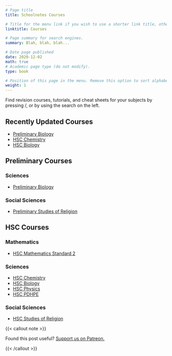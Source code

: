```yaml
---
# Page title
title: Schoolnotes Courses

# Title for the menu link if you wish to use a shorter link title, otherwise remove this option.
linktitle: Courses

# Page summary for search engines.
summary: Blah, blah, blah...

# Date page published
date: 2020-12-02
math: true
# Academic page type (do not modify).
type: book

# Position of this page in the menu. Remove this option to sort alphabetically.
weight: 1
---
```


Find revision courses, tutorials, and cheat sheets for your subjects by pressing <span class="sidebar-search-shortcut">/</span>, or by using the search on the left.

## Recently Updated Courses

- [Preliminary Biology](biology-preliminary/)
- [HSC Chemistry](chemistry-hsc/)
- [HSC Biology](hsc-biology/)

## Preliminary Courses

### Sciences

- [Preliminary Biology](biology-preliminary/)

### Social Sciences

- [Preliminary Studies of Religion](sor-prelim/)

## HSC Courses

### Mathematics

- [HSC Mathematics Standard 2](mathematics-standard-hsc/)

### Sciences

- [HSC Chemistry](chemistry-hsc/)
- [HSC Biology](hsc-biology/)
- [HSC Physics](hsc-physics/)
- [HSC PDHPE](pdhpe-hsc/)

### Social Sciences

- [HSC Studies of Religion](hsc-sor/)

{{< callout note >}}

Found this post useful? [Support us on Patreon.](https://patreon.com/schoolnotes)

{{< /callout >}}
